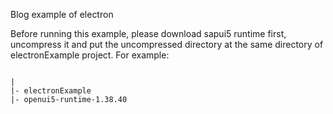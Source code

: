 Blog example of electron

Before running this example, please download sapui5 runtime first, 
uncompress it and put the uncompressed directory at the same directory 
of electronExample project. For example:

```text

|
|- electronExample
|- openui5-runtime-1.38.40

```
